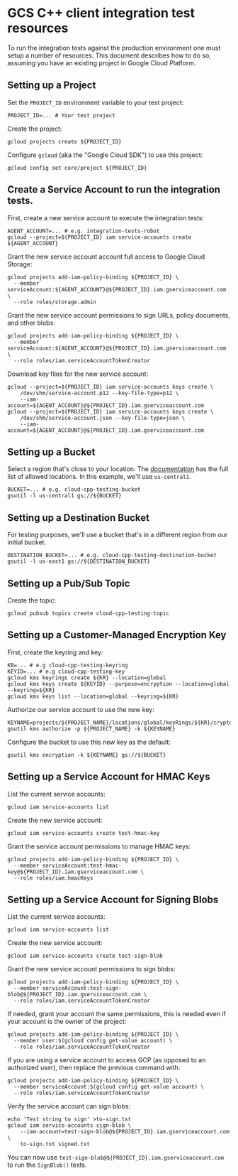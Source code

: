 # GCS C++ client integration test resources

To run the integration tests against the production environment one must setup
a number of resources. This document describes how to do so, assuming you have
an existing project in Google Cloud Platform.

## Setting up a Project

Set the `PROJECT_ID` environment variable to your test project:

```console
PROJECT_ID=... # Your test project
```

Create the project:

```console
gcloud projects create ${PROJECT_ID}
```

Configure `gcloud` (aka the "Google Cloud SDK") to use this project:

```console
gcloud config set core/project ${PROJECT_ID}
```

## Create a Service Account to run the integration tests.

First, create a new service account to execute the integration tests:

```console
AGENT_ACCOUNT=... # e.g. integration-tests-robot
gcloud --project=${PROJECT_ID} iam service-accounts create ${AGENT_ACCOUNT}
```

Grant the new service account account full access to Google Cloud Storage:

```
gcloud projects add-iam-policy-binding ${PROJECT_ID} \
  --member serviceAccount:${AGENT_ACCOUNT}@${PROJECT_ID}.iam.gserviceaccount.com \
  --role roles/storage.admin
```

Grant the new service account permissions to sign URLs, policy documents, and
other blobs:

```
gcloud projects add-iam-policy-binding ${PROJECT_ID} \
  --member serviceAccount:${AGENT_ACCOUNT}@${PROJECT_ID}.iam.gserviceaccount.com \
  --role roles/iam.serviceAccountTokenCreator
```

Download key files for the new service account:

```console
gcloud --project=${PROJECT_ID} iam service-accounts keys create \
    /dev/shm/service-account.p12 --key-file-type=p12 \
    --iam-account=${AGENT_ACCOUNT}@${PROJECT_ID}.iam.gserviceaccount.com
gcloud --project=${PROJECT_ID} iam service-accounts keys create \
    /dev/shm/service-account.json --key-file-type=json \
    --iam-account=${AGENT_ACCOUNT}@${PROJECT_ID}.iam.gserviceaccount.com
```

## Setting up a Bucket

Select a region that's close to your location. The
[documentation](https://cloud.google.com/storage/docs/locations) has the full
list of allowed locations. In this example, we'll use `us-central1`.

```console
BUCKET=... # e.g. cloud-cpp-testing-bucket
gsutil -l us-central1 gs://${BUCKET}
```

## Setting up a Destination Bucket

For testing purposes, we'll use a bucket that's in a different region from our
initial bucket.

```console
DESTINATION_BUCKET=... # e.g. cloud-cpp-testing-destination-bucket
gsutil -l us-east1 gs://${DESTINATION_BUCKET}
```

## Setting up a Pub/Sub Topic

Create the topic:

```console
gcloud pubsub topics create cloud-cpp-testing-topic
```

## Setting up a Customer-Managed Encryption Key

First, create the keyring and key:

```
KR=... # e.g cloud-cpp-testing-keyring
KEYID=... # e.g cloud-cpp-testing-key
gcloud kms keyrings create ${KR} --location=global
gcloud kms keys create ${KEYID} --purpose=encryption --location=global --keyring=${KR}
gcloud kms keys list --location=global --keyring=${KR}
```

Authorize our service account to use the new key:

```
KEYNAME=projects/${PROJECT_NAME}/locations/global/keyRings/${KR}/cryptoKeys/${KEYID}
gsutil kms authorize -p ${PROJECT_NAME} -k ${KEYNAME}
```

Configure the bucket to use this new key as the default:

```
gsutil kms encryption -k ${KEYNAME} gs://${BUCKET}
```

## Setting up a Service Account for HMAC Keys

List the current service accounts:

```console
gcloud iam service-accounts list
```

Create the new service account:

```console
gcloud iam service-accounts create test-hmac-key
```

Grant the service account permissions to manage HMAC keys:

```console
gcloud projects add-iam-policy-binding ${PROJECT_ID} \
  --member serviceAccount:test-hmac-key@${PROJECT_ID}.iam.gserviceaccount.com \
  --role roles/iam.hmacKeys
```

## Setting up a Service Account for Signing Blobs

List the current service accounts:

```console
gcloud iam service-accounts list
```

Create the new service account:

```console
gcloud iam service-accounts create test-sign-blob
```

Grant the new service account permissions to sign blobs:

```console
gcloud projects add-iam-policy-binding ${PROJECT_ID} \
  --member serviceAccount:test-sign-blob@${PROJECT_ID}.iam.gserviceaccount.com \
  --role roles/iam.serviceAccountTokenCreator
```

If needed, grant your account the same permissions, this is needed even if your
account is the owner of the project:

```console
gcloud projects add-iam-policy-binding ${PROJECT_ID} \
  --member user:$(gcloud config get-value account) \
  --role roles/iam.serviceAccountTokenCreator
```

If you are using a service account to access GCP (as opposed to an authorized
user), then replace the previous command with:


```console
gcloud projects add-iam-policy-binding ${PROJECT_ID} \
  --member serviceAccount:$(gcloud config get-value account) \
  --role roles/iam.serviceAccountTokenCreator
```

Verify the service account can sign blobs:

```console
echo 'Test string to sign' >to-sign.txt
gcloud iam service-accounts sign-blob \
    --iam-account=test-sign-blob@${PROJECT_ID}.iam.gserviceaccount.com \
    to-sign.txt signed.txt
```

You can now use `test-sign-blob@${PROJECT_ID}.iam.gserviceaccount.com` to run
the `SignBlob()` tests.
